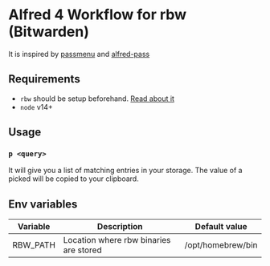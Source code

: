 # Alfred 4 Workflow for rbw (Bitwarden)

It is inspired by [passmenu](https://git.zx2c4.com/password-store/tree/contrib/dmenu/passmenu) and [alfred-pass](https://github.com/CGenie/alfred-pass)

## Requirements

- `rbw` should be setup beforehand. [Read about it](https://github.com/doy/rbw)
- `node` v14+

## Usage

### `p <query>`

It will give you a list of matching entries in your storage. The value of a picked will be copied to your clipboard.

## Env variables

| Variable | Description                            | Default value     |
| ---------| -------------------------------------- | ----------------- |
| RBW_PATH | Location where rbw binaries are stored | /opt/homebrew/bin |
